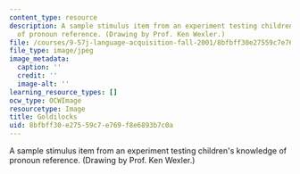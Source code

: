 ```yaml
---
content_type: resource
description: A sample stimulus item from an experiment testing children's knowledge
  of pronoun reference. (Drawing by Prof. Ken Wexler.)
file: /courses/9-57j-language-acquisition-fall-2001/8bfbff30e27559c7e769f8e6893b7c0a_chp_9_57_goldilocks.jpg
file_type: image/jpeg
image_metadata:
  caption: ''
  credit: ''
  image-alt: ''
learning_resource_types: []
ocw_type: OCWImage
resourcetype: Image
title: Goldilocks
uid: 8bfbff30-e275-59c7-e769-f8e6893b7c0a
---
```

A sample stimulus item from an experiment testing children's knowledge of pronoun reference. (Drawing by Prof. Ken Wexler.)


